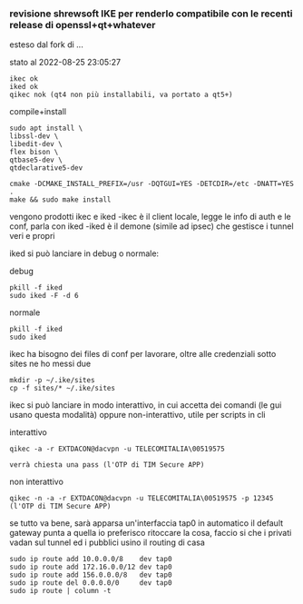 
### revisione shrewsoft IKE per renderlo compatibile con le recenti release di openssl+qt+whatever

esteso dal fork di ...

stato al 2022-08-25 23:05:27
```
ikec ok
iked ok
qikec nok (qt4 non più installabili, va portato a qt5+)
```


compile+install
```
sudo apt install \
libssl-dev \
libedit-dev \
flex bison \
qtbase5-dev \
qtdeclarative5-dev

cmake -DCMAKE_INSTALL_PREFIX=/usr -DQTGUI=YES -DETCDIR=/etc -DNATT=YES .
make && sudo make install
```

vengono prodotti ikec e iked
-ikec è il client locale, legge le info di auth e le conf, parla con iked
-iked è il demone (simile ad ipsec) che gestisce i tunnel veri e propri

iked si può lanciare in debug o normale:

debug
```
pkill -f iked
sudo iked -F -d 6
```

normale
```
pkill -f iked
sudo iked
```


ikec ha bisogno dei files di conf per lavorare, oltre alle credenziali
sotto sites ne ho messi due

```
mkdir -p ~/.ike/sites
cp -f sites/* ~/.ike/sites
```


ikec si può lanciare in modo interattivo, in cui accetta dei comandi (le gui usano questa modalità) oppure non-interattivo, utile per scripts in cli

interattivo
```
qikec -a -r EXTDACON@dacvpn -u TELECOMITALIA\00519575

verrà chiesta una pass (l'OTP di TIM Secure APP)
```

non interattivo
```
qikec -n -a -r EXTDACON@dacvpn -u TELECOMITALIA\00519575 -p 12345 (l'OTP di TIM Secure APP)
```


se tutto va bene, sarà apparsa un'interfaccia tap0
in automatico il default gateway punta a quella
io preferisco ritoccare la cosa, faccio si che i privati vadan sul tunnel ed i pubblici usino il routing di casa

```
sudo ip route add 10.0.0.0/8    dev tap0
sudo ip route add 172.16.0.0/12 dev tap0
sudo ip route add 156.0.0.0/8   dev tap0
sudo ip route del 0.0.0.0/0     dev tap0
sudo ip route | column -t
```




